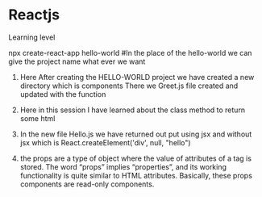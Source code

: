 # Reactjs
Learning level

npx create-react-app hello-world  #In the place of the hello-world we can give the project name what ever we want

1. Here After creating the HELLO-WORLD project we have created a new directory which is components 
There we Greet.js file created and updated with the function

2. Here in this session I have learned about the class method to return some html 

3. In the new file Hello.js we have returned out put using jsx and without jsx which is React.createElement('div', null, "hello")

4. the props are a type of object where the value of attributes of a tag is stored. The word “props” implies “properties”, and its working functionality is quite similar to HTML attributes. Basically, these props components are read-only components.